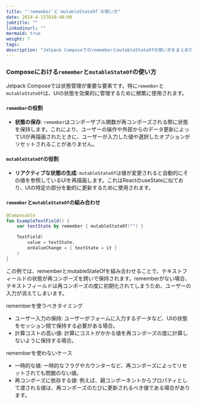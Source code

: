 ```yaml
---
title: "`remember`と`mutableStateOf`の使い方"
date: 2024-4-15T010:40:00
jobtitle: ""
linkedinurl: ""
mermaid: true
weight: 7
tags:
description: "Jetpack ComposeでのrememberとmutableStateOfの使い方をまとめた記録。状態の保存や再描画時の挙動を管理する方法を確認しています。"
---
```


### Composeにおける`remember`と`mutableStateOf`の使い方

Jetpack Composeでは状態管理が重要な要素です。特に`remember`と`mutableStateOf`は、UIの状態を効果的に管理するために頻繁に使用されます。

#### `remember`の役割

- **状態の保存**: `remember`はコンポーザブル関数が再コンポーズされる際に状態を保持します。これにより、ユーザーの操作や外部からのデータ更新によってUIが再描画されたときに、ユーザーが入力した値や選択したオプションがリセットされることがありません。

#### `mutableStateOf`の役割

- **リアクティブな状態の生成**: `mutableStateOf`は値が変更されると自動的にその値を参照しているUIを再描画します。これはReactのuseStateに似ており、UIの特定の部分を動的に更新するために使用されます。

#### `remember`と`mutableStateOf`の組み合わせ

```kotlin
@Composable
fun ExampleTextField() {
    var textState by remember { mutableStateOf("") }

    TextField(
        value = textState,
        onValueChange = { textState = it }
    )
}
```

この例では、rememberとmutableStateOfを組み合わせることで、テキストフィールドの状態が再コンポーズを跨いで保持されます。rememberがない場合、テキストフィールドは再コンポーズの度に初期化されてしまうため、ユーザーの入力が消えてしまいます。

rememberを使うべきタイミング

- ユーザー入力の保持: ユーザーがフォームに入力するデータなど、UIの状態をセッション間で保持する必要がある場合。
- 計算コストの高い値: 計算にコストがかかる値を再コンポーズの度に計算しないように保持する場合。

rememberを使わないケース

- 一時的な値: 一時的なフラグやカウンターなど、再コンポーズによってリセットされても問題のない値。
- 再コンポーズに依存する値: 例えば、親コンポーネントからプロパティとして渡される値は、再コンポーズのたびに更新されるべき値である場合があります。
